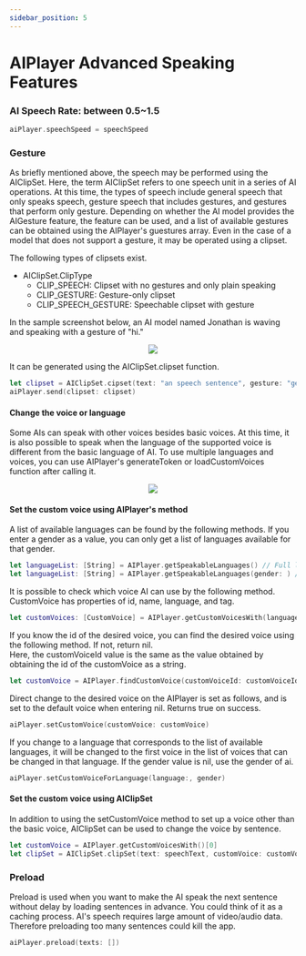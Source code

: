 ```yaml
---
sidebar_position: 5
---
```


# AIPlayer Advanced Speaking Features

### AI Speech Rate: between 0.5~1.5

```Swift
aiPlayer.speechSpeed = speechSpeed
```

### Gesture

As briefly mentioned above, the speech may be performed using the AIClipSet. Here, the term AIClipSet refers to one speech unit in a series of AI operations. At this time, the types of speech include general speech that only speaks speech, gesture speech that includes gestures, and gestures that perform only gesture. Depending on whether the AI model provides the AIGesture feature, the feature can be used, and a list of available gestures can be obtained using the AIPlayer's guestures array. Even in the case of a model that does not support a gesture, it may be operated using a clipset.

The following types of clipsets exist.

- AIClipSet.ClipType
  - CLIP_SPEECH: Clipset with no gestures and only plain speaking
  - CLIP_GESTURE: Gesture-only clipset
  - CLIP_SPEECH_GESTURE: Speechable clipset with gesture

In the sample screenshot below, an AI model named Jonathan is waving and speaking with a gesture of "hi."

<p align="center">
<img src="/img/aihuman/ios/aisample_ss_gesture.PNG" style={{zoom: "35%"}} />
</p>

It can be generated using the AIClipSet.clipset function.

```swift
let clipset = AIClipSet.cipset(text: "an speech sentence", gesture: "gesture")
aiPlayer.send(clipset: clipset)
```

#### Change the voice or language

Some AIs can speak with other voices besides basic voices. At this time, it is also possible to speak when the language of the supported voice is different from the basic language of AI. To use multiple languages and voices, you can use AIPlayer's generateToken or loadCustomVoices function after calling it.

<p align="center">
<img src="/img/aihuman/ios/aisample_ss_customvoice.PNG" style={{zoom: "50%"}} />
</p>

#### Set the custom voice using AIPlayer's method

A list of available languages can be found by the following methods. If you enter a gender as a value, you can only get a list of languages available for that gender.

```Swift
let languageList: [String] = AIPlayer.getSpeakableLanguages() // Full list of available
let languageList: [String] = AIPlayer.getSpeakableLanguages(gender: ) // Full list available for that gender - male, female
```

It is possible to check which voice AI can use by the following method. CustomVoice has properties of id, name, language, and tag.

```Swift
let customVoices: [CustomVoice] = AIPlayer.getCustomVoicesWith(language: , gender:)
```

If you know the id of the desired voice, you can find the desired voice using the following method. If not, return nil. <br/>
Here, the customVoiceId value is the same as the value obtained by obtaining the id of the customVoice as a string.

```Swift
let customVoice = AIPlayer.findCustomVoice(customVoiceId: customVoiceId)
```

Direct change to the desired voice on the AIPlayer is set as follows, and is set to the default voice when entering nil. Returns true on success. 

```Swift
aiPlayer.setCustomVoice(customVoice: customVoice)
```

If you change to a language that corresponds to the list of available languages, it will be changed to the first voice in the list of voices that can be changed in that language.
If the gender value is nil, use the gender of ai.

```Swift
aiPlayer.setCustomVoiceForLanguage(language:, gender)
```

#### Set the custom voice using AIClipSet

In addition to using the setCustomVoice method to set up a voice other than the basic voice, AIClipSet can be used to change the voice by sentence.

```Swift
let customVoice = AIPlayer.getCustomVoicesWith()[0]
let clipSet = AIClipSet.clipSet(text: speechText, customVoice: customVoice)
```

### Preload

Preload is used when you want to make the AI speak the next sentence without delay by loading sentences in advance. You could think of it as a caching process. AI's speech requires large amount of video/audio data. Therefore preloading too many sentences could kill the app. 

```Swift
aiPlayer.preload(texts: [])
```
